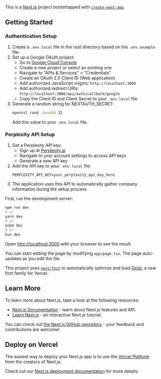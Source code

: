 This is a [Next.js](https://nextjs.org) project bootstrapped with [`create-next-app`](https://nextjs.org/docs/app/api-reference/cli/create-next-app).

## Getting Started

### Authentication Setup

1. Create a `.env.local` file in the root directory based on the `.env.example` file.
2. Set up a Google OAuth project:
   - Go to [Google Cloud Console](https://console.cloud.google.com/)
   - Create a new project or select an existing one
   - Navigate to "APIs & Services" > "Credentials"
   - Create an OAuth 2.0 Client ID (Web application)
   - Add authorized JavaScript origins: `http://localhost:3000`
   - Add authorized redirect URIs: `http://localhost:3000/api/auth/callback/google`
   - Copy the Client ID and Client Secret to your `.env.local` file
3. Generate a random string for NEXTAUTH_SECRET:
   ```bash
   openssl rand -base64 32
   ```
   Add this value to your `.env.local` file.

### Perplexity API Setup

1. Get a Perplexity API key:
   - Sign up at [Perplexity.ai](https://www.perplexity.ai/)
   - Navigate to your account settings to access API keys
   - Generate a new API key
2. Add the API key to your `.env.local` file:
   ```
   PERPLEXITY_API_KEY=your_perplexity_api_key_here
   ```
3. The application uses this API to automatically gather company information during the setup process

First, run the development server:

```bash
npm run dev
# or
yarn dev
# or
pnpm dev
# or
bun dev
```

Open [http://localhost:3000](http://localhost:3000) with your browser to see the result.

You can start editing the page by modifying `app/page.tsx`. The page auto-updates as you edit the file.

This project uses [`next/font`](https://nextjs.org/docs/app/building-your-application/optimizing/fonts) to automatically optimize and load [Geist](https://vercel.com/font), a new font family for Vercel.

## Learn More

To learn more about Next.js, take a look at the following resources:

- [Next.js Documentation](https://nextjs.org/docs) - learn about Next.js features and API.
- [Learn Next.js](https://nextjs.org/learn) - an interactive Next.js tutorial.

You can check out [the Next.js GitHub repository](https://github.com/vercel/next.js) - your feedback and contributions are welcome!

## Deploy on Vercel

The easiest way to deploy your Next.js app is to use the [Vercel Platform](https://vercel.com/new?utm_medium=default-template&filter=next.js&utm_source=create-next-app&utm_campaign=create-next-app-readme) from the creators of Next.js.

Check out our [Next.js deployment documentation](https://nextjs.org/docs/app/building-your-application/deploying) for more details.

